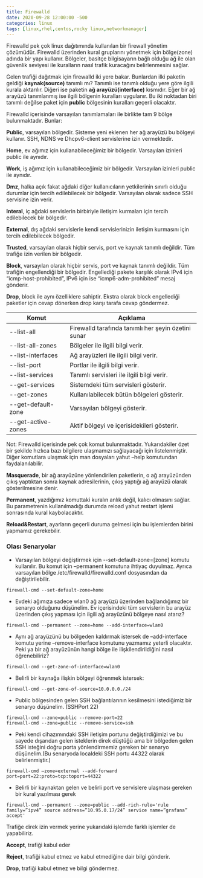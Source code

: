 ```yaml
---
title: Firewalld
date: 2020-09-28 12:00:00 -500
categories: linux
tags: [linux,rhel,centos,rocky linux,networkmanager]
---
```

Firewalld pek çok linux dağıtımında kullanılan bir firewall yönetim çözümüdür. Firewalld üzerinden kural gruplarını yönetmek için bölge(zone) adında bir yapı kullanır. Bölgeler, basitçe bilgisayarın bağlı olduğu ağ ile olan güvenlik seviyesi ile kuralların nasıl trafik kuracağını belirlenmesini sağlar.

Gelen trafiği dağıtmak için firewalld iki yere bakar. Bunlardan ilki paketin geldiği **kaynak(source)** tanımlı mı? Tanımlı ise tanımlı olduğu yere göre ilgili kurala aktarılır. Diğeri ise paketin **ağ arayüzü(interface)** kısmıdır. Eğer bir ağ arayüzü tanımlanmış ise ilgili bölgenin kuralları uygulanır. Bu iki noktadan biri tanımlı değilse paket için **public** bölgesinin kuralları geçerli olacaktır.

Firewalld içerisinde varsayılan tanımlamaları ile birlikte tam 9 bölge bulunmaktadır. Bunlar:

**Public**, varsayılan bölgedir. Sisteme yeni eklenen her ağ arayüzü bu bölgeyi kullanır. SSH, NDNS ve Dhcpv6-client servislerine izin vermektedir.

**Home**, ev ağımız için kullanabileceğimiz bir bölgedir. Varsayılan izinleri public ile aynıdır.

**Work**, iş ağımız için kullanabileceğimiz bir bölgedir. Varsayılan izinleri public ile aynıdır.

**Dmz**, halka açık fakat ağdaki diğer kullanıcıların yetkilerinin sınırlı olduğu durumlar için tercih edilebilecek bir bölgedir. Varsayılan olarak sadece SSH servisine izin verir.

**Interal**, iç ağdaki servislerin birbiriyle iletişim kurmaları için tercih edilebilecek bir bölgedir.

**External**, dış ağdaki servislerle kendi servislerinizin iletişim kurmasını için tercih edilebilecek bölgedir.

**Trusted**, varsayılan olarak hiçbir servis, port ve kaynak tanımlı değildir. Tüm trafiğe izin verilen bir bölgedir.

**Block**, varsayılan olarak hiçbir servis, port ve kaynak tanımlı değildir. Tüm trafiğin engellendiği bir bölgedir. Engellediği pakete karşılık olarak IPv4 için “icmp-host-prohibited”, IPv6 için ise “icmp6-adm-prohibited” mesaj gönderir.

**Drop**, block ile aynı özelliklere sahiptir. Ekstra olarak block engellediği paketler için cevap dönerken drop karşı tarafa cevap göndermez.

|Komut              |	Açıklama                                                |
|-----------        |---------------------------------------------------------  |
|--list-all	        | Firewalld tarafında tanımlı her şeyin özetini sunar       |
|--list-all-zones    | Bölgeler ile ilgili bilgi verir.                          |
|--list-interfaces   | Ağ arayüzleri ile ilgili bilgi verir.                     |
|--list-port         | Portlar ile ilgili bilgi verir.                           |
|--list-services	    | Tanımlı servisleri ile ilgili bilgi verir.                |
|--get-services      | Sistemdeki tüm servisleri gösterir.                       |
|--get-zones         | Kullanılabilecek bütün bölgeleri gösterir.                |
|--get-default-zone  | Varsayılan bölgeyi gösterir.                              |
|--get-active-zones  | Aktif bölgeyi ve içerisidekileri gösterir.                |


Not: Firewalld içerisinde pek çok komut bulunmaktadır. Yukarıdakiler özet bir şekilde hızlıca bazı bilgilere ulaşmamızı sağlayacağı için listelenmiştir. Diğer komutlara ulaşmak için man dosyaları yahut –help komutundan faydalanılabilir.


**Masquerade**, bir ağ arayüzüne yönlendirilen paketlerin, o ağ arayüzünden çıkış yaptıktan sonra kaynak adresilerinin, çıkış yaptığı ağ arayüzü olarak gösterilmesine denir.

**Permanent**, yazdığımız komuttaki kuralın anlık değil, kalıcı olmasını sağlar. Bu parametrenin kullanılmadığı durumda reload yahut restart işlemi sonrasında kural kaybolacaktır.

**Reload&Restart**, ayarların geçerli duruma gelmesi için bu işlemlerden birini yapmamız gerekebilir.

### Olası Senaryolar

- Varsayılan bölgeyi değiştirmek için --set-default-zone=[zone] komutu kullanılır. Bu komut için –permanent komutuna ihtiyaç duyulmaz. Ayrıca varsayılan bölge /etc/firewalld/firewalld.conf dosyasından da değiştirilebilir.
```
firewall-cmd --set-default-zone=home
```


- Evdeki ağımıza sadece wlan0 ağ arayüzü üzerinden bağlandığımız bir senaryo olduğunu düşünelim. Ev içerisindeki tüm servislerin bu arayüz üzerinden çıkış yapması için ilgili ağ arayüzünü bölgeye nasıl atarız?
```
firewall-cmd --permanent --zone=home --add-interface=wlan0
```

- Aynı ağ arayüzünü bu bölgeden kaldırmak istersek de –add-interface komutu yerine –remove-interface komutunu yazmamız yeterli olacaktır. Peki ya bir ağ arayüzünün hangi bölge ile ilişkilendirildiğini nasıl öğrenebiliriz?
```
firewall-cmd --get-zone-of-interface=wlan0
```

- Belirli bir kaynağa ilişkin bölgeyi öğrenmek istersek:
```
firewall-cmd --get-zone-of-source=10.0.0.0./24
```

- Public bölgesinden gelen SSH bağlantılarının kesilmesini istediğimiz bir senaryo düşünelim. (SSHPort 22)
```
firewall-cmd --zone=public --remove-port=22
firewall-cmd --zone=public --remove-service=ssh
```

- Peki kendi cihazımındaki SSH iletişim portunu değiştirdiğimizi ve bu sayede dışarıdan gelen isteklerin direk düştüğü ama bir bölgeden gelen SSH isteğini doğru porta yönlendirmemiz gereken bir senaryo düşünelim.(Bu senaryoda localdeki SSH portu 44322 olarak belirlenmiştir.)
```
firewall-cmd –zone=external --add-forward port=port=22:proto=tcp:toport=44322
```

- Belirli bir kaynaktan gelen ve belirli port ve servislere ulaşması gereken bir kural yazılması gerek
```
firewall-cmd --permanent --zone=public --add-rich-rule='rule family=”ipv4” source address=”10.95.0.17/24” service name=”grafana” accept'
```

Trafiğe direk izin vermek yerine yukarıdaki işlemde farklı işlemler de yapabiliriz.

**Accept**, trafiği kabul eder

**Reject**, trafiği kabul etmez ve kabul etmediğine dair bilgi gönderir.

**Drop**, trafiği kabul etmez ve bilgi göndermez.